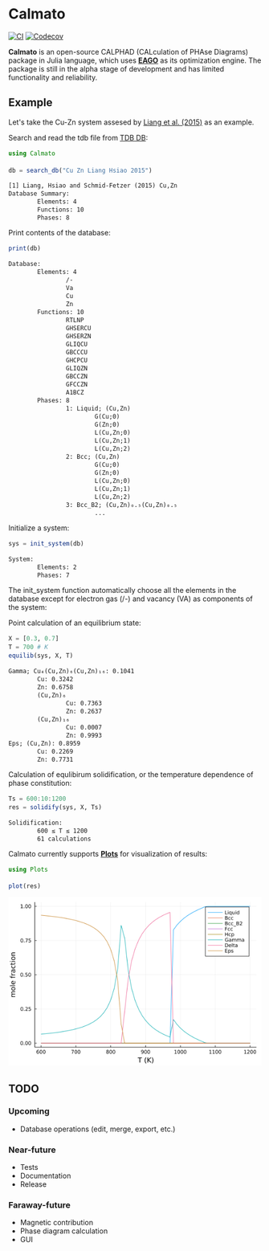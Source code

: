# Calmato

[![CI](https://github.com/hasundue/Calmato.jl/workflows/CI/badge.svg)](https://github.com/hasundue/Calmato.jl/actions?query=workflow%3ACI)
[![Codecov](https://codecov.io/gh/hasundue/Calmato.jl/branch/master/graph/badge.svg)](https://codecov.io/gh/hasundue/Calmato.jl)

**Calmato** is an open-source CALPHAD (CALculation of PHAse Diagrams) package in Julia language, which uses [**EAGO**](https://github.com/PSORLab/EAGO.jl) as its optimization engine. The package is still in the alpha stage of development and has limited functionality and reliability.

## Example

Let's take the Cu-Zn system assesed by [Liang et al. (2015)](https://www.sciencedirect.com/science/article/abs/pii/S0364591615300250) as an example.

Search and read the tdb file from [TDB DB](https://avdwgroup.engin.brown.edu/):

```julia
using Calmato

db = search_db("Cu Zn Liang Hsiao 2015")
```

```terminal
[1] Liang, Hsiao and Schmid-Fetzer (2015) Cu,Zn 
Database Summary:
        Elements: 4
        Functions: 10
        Phases: 8
```

Print contents of the database:

```julia
print(db)
```

```terminal
Database:
        Elements: 4
                /-
                Va
                Cu
                Zn
        Functions: 10
                RTLNP
                GHSERCU
                GHSERZN
                GLIQCU
                GBCCCU
                GHCPCU
                GLIQZN
                GBCCZN
                GFCCZN
                A1BCZ
        Phases: 8
                1: Liquid; (Cu,Zn)
                        G(Cu;0)
                        G(Zn;0)
                        L(Cu,Zn;0)
                        L(Cu,Zn;1)
                        L(Cu,Zn;2)
                2: Bcc; (Cu,Zn)
                        G(Cu;0)
                        G(Zn;0)
                        L(Cu,Zn;0)
                        L(Cu,Zn;1)
                        L(Cu,Zn;2)
                3: Bcc_B2; (Cu,Zn)₀.₅(Cu,Zn)₀.₅
                        ...
```

Initialize a system:

```julia
sys = init_system(db)
```

```terminal
System:
        Elements: 2
        Phases: 7
```
The init_system function automatically choose all the elements in the database except for electron gas (/-) and vacancy (VA) as components of the system:

Point calculation of an equilibrium state:

```julia
X = [0.3, 0.7]
T = 700 # K
equilib(sys, X, T)
```

```terminal
Gamma; Cu₄(Cu,Zn)₆(Cu,Zn)₁₆: 0.1041
        Cu: 0.3242
        Zn: 0.6758
        (Cu,Zn)₆
                Cu: 0.7363
                Zn: 0.2637
        (Cu,Zn)₁₆
                Cu: 0.0007
                Zn: 0.9993
Eps; (Cu,Zn): 0.8959
        Cu: 0.2269
        Zn: 0.7731
```

Calculation of equlibirum solidification, or the temperature dependence of phase constitution:

```julia
Ts = 600:10:1200
res = solidify(sys, X, Ts)
```

```terminal
Solidification:
        600 ≤ T ≤ 1200
        61 calculations
```

Calmato currently supports [**Plots**](https://github.com/JuliaPlots/Plots.jl) for visualization of results:

```julia
using Plots

plot(res)
```

![solidification](docs/src/solidify.png)

## TODO

### Upcoming
- Database operations (edit, merge, export, etc.)

### Near-future
- Tests
- Documentation
- Release

### Faraway-future
- Magnetic contribution
- Phase diagram calculation
- GUI
